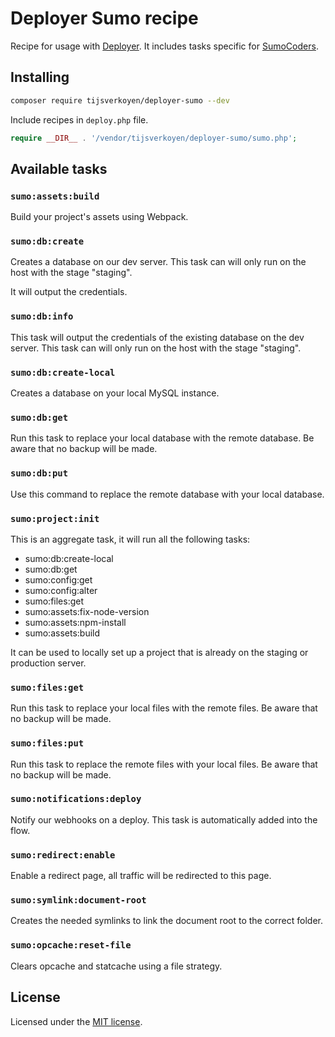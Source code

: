 # Deployer Sumo recipe

Recipe for usage with [Deployer](https://deployer.org/). It includes tasks
specific for [SumoCoders](https://sumocoders.be).

## Installing

~~~sh
composer require tijsverkoyen/deployer-sumo --dev
~~~

Include recipes in `deploy.php` file.

```php
require __DIR__ . '/vendor/tijsverkoyen/deployer-sumo/sumo.php';
```


## Available tasks

### `sumo:assets:build`

Build your project's assets using Webpack.

### `sumo:db:create`

Creates a database on our dev server. This task can will only run on the
host with the stage "staging".

It will output the credentials.

### `sumo:db:info`

This task will output the credentials of the existing database on the dev server.
This task can will only run on the host with the stage "staging".

### `sumo:db:create-local`

Creates a database on your local MySQL instance.

### `sumo:db:get`

Run this task to replace your local database with the remote database.
Be aware that no backup will be made.

### `sumo:db:put`

Use this command to replace the remote database with your local database.

### `sumo:project:init`

This is an aggregate task, it will run all the following tasks:
* sumo:db:create-local
* sumo:db:get
* sumo:config:get
* sumo:config:alter
* sumo:files:get
* sumo:assets:fix-node-version
* sumo:assets:npm-install
* sumo:assets:build

It can be used to locally set up a project that is already on the staging or production server.
### `sumo:files:get`

Run this task to replace your local files with the remote files.
Be aware that no backup will be made.

### `sumo:files:put`

Run this task to replace the remote files with your local files.
Be aware that no backup will be made.

### `sumo:notifications:deploy`   

Notify our webhooks on a deploy. This task is automatically added into the flow.

### `sumo:redirect:enable`
        
Enable a redirect page, all traffic will be redirected to this page.
  
### `sumo:symlink:document-root`
  
Creates the needed symlinks to link the document root to the correct folder.

### `sumo:opcache:reset-file`

Clears opcache and statcache using a file strategy.
  

## License

Licensed under the [MIT license](https://github.com/tijsverkoyen/deployer-sumo/blob/master/LICENSE).

